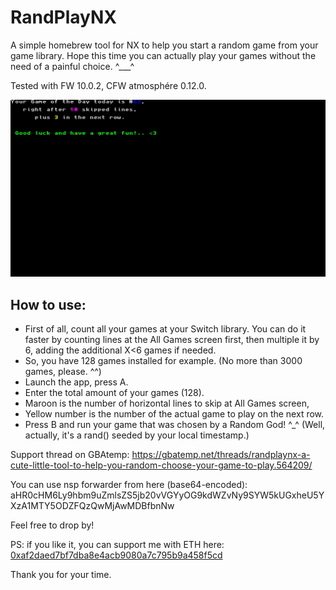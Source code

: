 # RandPlayNX
A simple homebrew tool for NX to help you start a random game from your game library.
Hope this time you can actually play your games without the need of a painful choice. ^___^

Tested with FW 10.0.2, CFW atmosphére 0.12.0.

![screenshot-0.0.7](https://github.com/JrRadiant/RandPlayNX/blob/master/screenshots/randnxplay_0.0.7.jpg)

## How to use:
* First of all, count all your games at your Switch library. You can do it faster by counting lines at the All Games screen first, then multiple it by 6, adding the additional X<6 games if needed.
* So, you have 128 games installed for example. (No more than 3000 games, please. ^^)
* Launch the app, press A.
* Enter the total amount of your games (128).
* Maroon is the number of horizontal lines to skip at All Games screen,
* Yellow number is the number of the actual game to play on the next row.
* Press B and run your game that was chosen by a Random God! ^_^ (Well, actually, it's a rand() seeded by your local timestamp.)

Support thread on GBAtemp: https://gbatemp.net/threads/randplaynx-a-cute-little-tool-to-help-you-random-choose-your-game-to-play.564209/

You can use nsp forwarder from here (base64-encoded): aHR0cHM6Ly9hbm9uZmlsZS5jb20vVGYyOG9kdWZvNy9SYW5kUGxheU5YXzA1MTY5ODZFQzQwMjAwMDBfbnNw

Feel free to drop by!

PS: if you like it, you can support me with ETH here: [0xaf2daed7bf7dba8e4acb9080a7c795b9a458f5cd](https://etherscan.io/address/0xaf2daed7bf7dba8e4acb9080a7c795b9a458f5cd)

Thank you for your time.
